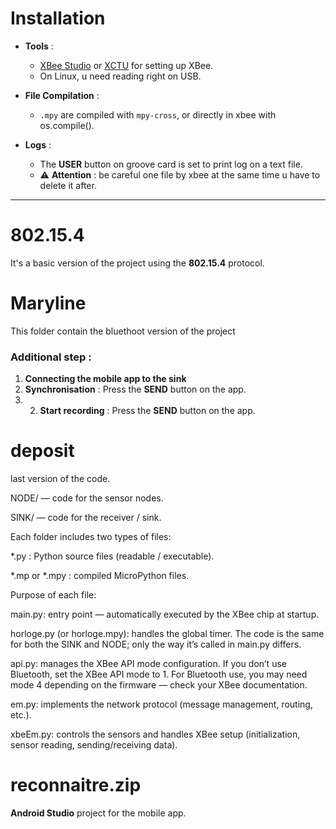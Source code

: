 # Installation

- **Tools** :  
  - [XBee Studio](https://www.digi.com/resources/documentation/digidocs/90002385/) or [XCTU](https://www.digi.com/resources/documentation/digidocs/90001526/) for setting up XBee.  
  - On Linux, u need reading right on USB.  

- **File Compilation** :  
  -  `.mpy` are compiled with `mpy-cross`, or directly in xbee with os.compile().  

- **Logs** :  
  - The **USER** button on groove card is set to print log on a text file.  
  - ⚠️ **Attention** : be careful one file by xbee at the same time u have to delete it after.  

---

# 802.15.4  
It's a basic version of the project using the **802.15.4** protocol.  

# Maryline  
This folder contain the bluethoot version of the project
### Additional step :
1. **Connecting the mobile app to the sink** 
2. **Synchronisation** : Press the **SEND** button on the app.
3. 2. **Start recording** : Press the **SEND** button on the app.

# deposit
last version of the code.

NODE/ — code for the sensor nodes.

SINK/ — code for the receiver / sink.

Each folder includes two types of files:

*.py : Python source files (readable / executable).

*.mp or *.mpy : compiled MicroPython files.

Purpose of each file:

main.py: entry point — automatically executed by the XBee chip at startup.

horloge.py (or horloge.mpy): handles the global timer. The code is the same for both the SINK and NODE; only the way it’s called in main.py differs.

api.py: manages the XBee API mode configuration. If you don’t use Bluetooth, set the XBee API mode to 1. For Bluetooth use, you may need mode 4 depending on the firmware — check your XBee documentation.

em.py: implements the network protocol (message management, routing, etc.).

xbeEm.py: controls the sensors and handles XBee setup (initialization, sensor reading, sending/receiving data).
# reconnaitre.zip  
 **Android Studio** project for the mobile app.
